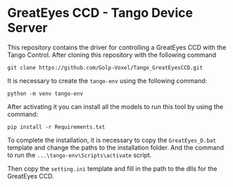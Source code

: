 # GreatEyes CCD - Tango Device Server

This repository contains the driver for controlling a GreatEyes CCD with the Tango Control. After cloning this repository with the following command

```
git clone https://github.com/Golp-Voxel/Tango_GreatEyesCCD.git
```

It is necessary to create the `tango-env` using the following command:

```
python -m venv tango-env
```

After activating it you can install all the models to run this tool by using the command:

```
pip install -r Requirements.txt
```

To complete the installation, it is necessary to copy the `GreatEyes_D.bat` template and change the paths to the installation folder. And the command to run the `...\tango-env\Scripts\activate` script. 

Then copy the `setting.ini` template and fill in the path to the dlls for the GreatEyes CCD.

